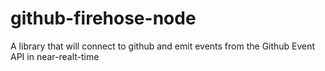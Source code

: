github-firehose-node
====================

A library that will connect to github and emit events from the Github Event API in near-realt-time
